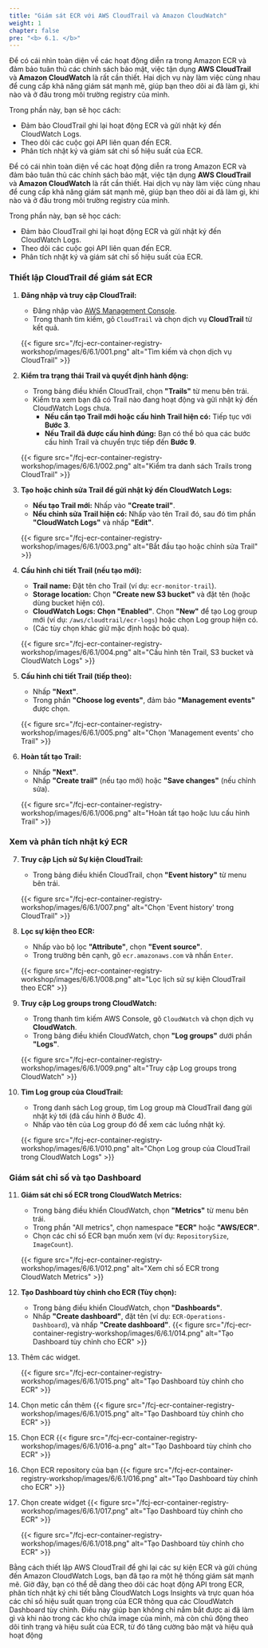 ```yaml
---
title: "Giám sát ECR với AWS CloudTrail và Amazon CloudWatch"
weight: 1
chapter: false
pre: "<b> 6.1. </b>"
---
```


Để có cái nhìn toàn diện về các hoạt động diễn ra trong Amazon ECR và đảm bảo tuân thủ các chính sách bảo mật, việc tận dụng **AWS CloudTrail** và **Amazon CloudWatch** là rất cần thiết. Hai dịch vụ này làm việc cùng nhau để cung cấp khả năng giám sát mạnh mẽ, giúp bạn theo dõi ai đã làm gì, khi nào và ở đâu trong môi trường registry của mình.

Trong phần này, bạn sẽ học cách:

* Đảm bảo CloudTrail ghi lại hoạt động ECR và gửi nhật ký đến CloudWatch Logs.
* Theo dõi các cuộc gọi API liên quan đến ECR.
* Phân tích nhật ký và giám sát chỉ số hiệu suất của ECR.

Để có cái nhìn toàn diện về các hoạt động diễn ra trong Amazon ECR và đảm bảo tuân thủ các chính sách bảo mật, việc tận dụng **AWS CloudTrail** và **Amazon CloudWatch** là rất cần thiết. Hai dịch vụ này làm việc cùng nhau để cung cấp khả năng giám sát mạnh mẽ, giúp bạn theo dõi ai đã làm gì, khi nào và ở đâu trong môi trường registry của mình.

Trong phần này, bạn sẽ học cách:

* Đảm bảo CloudTrail ghi lại hoạt động ECR và gửi nhật ký đến CloudWatch Logs.
* Theo dõi các cuộc gọi API liên quan đến ECR.
* Phân tích nhật ký và giám sát chỉ số hiệu suất của ECR.

### Thiết lập CloudTrail để giám sát ECR

1.  **Đăng nhập và truy cập CloudTrail:**
    * Đăng nhập vào [AWS Management Console](https://aws.amazon.com/console/).
    * Trong thanh tìm kiếm, gõ `CloudTrail` và chọn dịch vụ **CloudTrail** từ kết quả.

    {{< figure src="/fcj-ecr-container-registry-workshop/images/6/6.1/001.png" alt="Tìm kiếm và chọn dịch vụ CloudTrail" >}}

2.  **Kiểm tra trạng thái Trail và quyết định hành động:**
    * Trong bảng điều khiển CloudTrail, chọn **"Trails"** từ menu bên trái.
    * Kiểm tra xem bạn đã có Trail nào đang hoạt động và gửi nhật ký đến CloudWatch Logs chưa.
        * **Nếu cần tạo Trail mới hoặc cấu hình Trail hiện có:** Tiếp tục với **Bước 3**.
        * **Nếu Trail đã được cấu hình đúng:** Bạn có thể bỏ qua các bước cấu hình Trail và chuyển trực tiếp đến **Bước 9**.

    {{< figure src="/fcj-ecr-container-registry-workshop/images/6/6.1/002.png" alt="Kiểm tra danh sách Trails trong CloudTrail" >}}

3.  **Tạo hoặc chỉnh sửa Trail để gửi nhật ký đến CloudWatch Logs:**
    * **Nếu tạo Trail mới:** Nhấp vào **"Create trail"**.
    * **Nếu chỉnh sửa Trail hiện có:** Nhấp vào tên Trail đó, sau đó tìm phần **"CloudWatch Logs"** và nhấp **"Edit"**.

    {{< figure src="/fcj-ecr-container-registry-workshop/images/6/6.1/003.png" alt="Bắt đầu tạo hoặc chỉnh sửa Trail" >}}

4.  **Cấu hình chi tiết Trail (nếu tạo mới):**
    * **Trail name:** Đặt tên cho Trail (ví dụ: `ecr-monitor-trail`).
    * **Storage location:** Chọn **"Create new S3 bucket"** và đặt tên (hoặc dùng bucket hiện có).
    * **CloudWatch Logs:** **Chọn "Enabled"**. Chọn **"New"** để tạo Log group mới (ví dụ: `/aws/cloudtrail/ecr-logs`) hoặc chọn Log group hiện có.
    * (Các tùy chọn khác giữ mặc định hoặc bỏ qua).

    {{< figure src="/fcj-ecr-container-registry-workshop/images/6/6.1/004.png" alt="Cấu hình tên Trail, S3 bucket và CloudWatch Logs" >}}

5.  **Cấu hình chi tiết Trail (tiếp theo):**
    * Nhấp **"Next"**.
    * Trong phần **"Choose log events"**, đảm bảo **"Management events"** được chọn.

    {{< figure src="/fcj-ecr-container-registry-workshop/images/6/6.1/005.png" alt="Chọn 'Management events' cho Trail" >}}

6.  **Hoàn tất tạo Trail:**
    * Nhấp **"Next"**.
    * Nhấp **"Create trail"** (nếu tạo mới) hoặc **"Save changes"** (nếu chỉnh sửa).

    {{< figure src="/fcj-ecr-container-registry-workshop/images/6/6.1/006.png" alt="Hoàn tất tạo hoặc lưu cấu hình Trail" >}}

### Xem và phân tích nhật ký ECR

7.  **Truy cập Lịch sử Sự kiện CloudTrail:**
    * Trong bảng điều khiển CloudTrail, chọn **"Event history"** từ menu bên trái.

    {{< figure src="/fcj-ecr-container-registry-workshop/images/6/6.1/007.png" alt="Chọn 'Event history' trong CloudTrail" >}}

8.  **Lọc sự kiện theo ECR:**
    * Nhấp vào bộ lọc **"Attribute"**, chọn **"Event source"**.
    * Trong trường bên cạnh, gõ `ecr.amazonaws.com` và nhấn `Enter`.

    {{< figure src="/fcj-ecr-container-registry-workshop/images/6/6.1/008.png" alt="Lọc lịch sử sự kiện CloudTrail theo ECR" >}}

9.  **Truy cập Log groups trong CloudWatch:**
    * Trong thanh tìm kiếm AWS Console, gõ `CloudWatch` và chọn dịch vụ **CloudWatch**.
    * Trong bảng điều khiển CloudWatch, chọn **"Log groups"** dưới phần **"Logs"**.

    {{< figure src="/fcj-ecr-container-registry-workshop/images/6/6.1/009.png" alt="Truy cập Log groups trong CloudWatch" >}}

10. **Tìm Log group của CloudTrail:**
    * Trong danh sách Log group, tìm Log group mà CloudTrail đang gửi nhật ký tới (đã cấu hình ở Bước 4).
    * Nhấp vào tên của Log group đó để xem các luồng nhật ký.

    {{< figure src="/fcj-ecr-container-registry-workshop/images/6/6.1/010.png" alt="Chọn Log group của CloudTrail trong CloudWatch Logs" >}}


### Giám sát chỉ số và tạo Dashboard

11. **Giám sát chỉ số ECR trong CloudWatch Metrics:**
    * Trong bảng điều khiển CloudWatch, chọn **"Metrics"** từ menu bên trái.
    * Trong phần "All metrics", chọn namespace **"ECR"** hoặc **"AWS/ECR"**.
    * Chọn các chỉ số ECR bạn muốn xem (ví dụ: `RepositorySize`, `ImageCount`).

    {{< figure src="/fcj-ecr-container-registry-workshop/images/6/6.1/012.png" alt="Xem chỉ số ECR trong CloudWatch Metrics" >}}

12. **Tạo Dashboard tùy chỉnh cho ECR (Tùy chọn):**
    * Trong bảng điều khiển CloudWatch, chọn **"Dashboards"**.
    * Nhấp **"Create dashboard"**, đặt tên (ví dụ: `ECR-Operations-Dashboard`), và nhấp **"Create dashboard"**.
      {{< figure src="/fcj-ecr-container-registry-workshop/images/6/6.1/014.png" alt="Tạo Dashboard tùy chỉnh cho ECR" >}}

13. Thêm các widget.
    
      {{< figure src="/fcj-ecr-container-registry-workshop/images/6/6.1/015.png" alt="Tạo Dashboard tùy chỉnh cho ECR" >}}
14. Chọn metic cần thêm
    {{< figure src="/fcj-ecr-container-registry-workshop/images/6/6.1/015.png" alt="Tạo Dashboard tùy chỉnh cho ECR" >}}
15. Chọn ECR
    {{< figure src="/fcj-ecr-container-registry-workshop/images/6/6.1/016-a.png" alt="Tạo Dashboard tùy chỉnh cho ECR" >}}
16. Chọn ECR repository của bạn
    {{< figure src="/fcj-ecr-container-registry-workshop/images/6/6.1/016.png" alt="Tạo Dashboard tùy chỉnh cho ECR" >}}
17. Chọn create widget
    {{< figure src="/fcj-ecr-container-registry-workshop/images/6/6.1/017.png" alt="Tạo Dashboard tùy chỉnh cho ECR" >}}

    {{< figure src="/fcj-ecr-container-registry-workshop/images/6/6.1/018.png" alt="Tạo Dashboard tùy chỉnh cho ECR" >}}

Bằng cách thiết lập AWS CloudTrail để ghi lại các sự kiện ECR và gửi chúng đến Amazon CloudWatch Logs, bạn đã tạo ra một hệ thống giám sát mạnh mẽ. Giờ đây, bạn có thể dễ dàng theo dõi các hoạt động API trong ECR, phân tích nhật ký chi tiết bằng CloudWatch Logs Insights và trực quan hóa các chỉ số hiệu suất quan trọng của ECR thông qua các CloudWatch Dashboard tùy chỉnh. Điều này giúp bạn không chỉ nắm bắt được ai đã làm gì và khi nào trong các kho chứa image của mình, mà còn chủ động theo dõi tình trạng và hiệu suất của ECR, từ đó tăng cường bảo mật và hiệu quả hoạt động